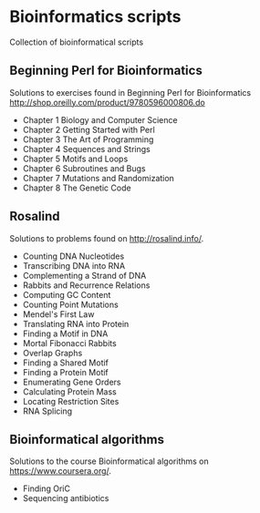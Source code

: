 Bioinformatics scripts
======================

Collection of bioinformatical scripts

Beginning Perl for Bioinformatics
---------------------------------
Solutions to exercises found in Beginning Perl for Bioinformatics
http://shop.oreilly.com/product/9780596000806.do
* Chapter 1 Biology and Computer Science
* Chapter 2 Getting Started with Perl
* Chapter 3 The Art of Programming
* Chapter 4 Sequences and Strings
* Chapter 5 Motifs and Loops
* Chapter 6 Subroutines and Bugs
* Chapter 7 Mutations and Randomization
* Chapter 8 The Genetic Code

Rosalind
--------
Solutions to problems found on http://rosalind.info/.
* Counting DNA Nucleotides
* Transcribing DNA into RNA
* Complementing a Strand of DNA
* Rabbits and Recurrence Relations
* Computing GC Content
* Counting Point Mutations
* Mendel's First Law
* Translating RNA into Protein
* Finding a Motif in DNA
* Mortal Fibonacci Rabbits
* Overlap Graphs
* Finding a Shared Motif
* Finding a Protein Motif
* Enumerating Gene Orders
* Calculating Protein Mass
* Locating Restriction Sites
* RNA Splicing

Bioinformatical algorithms
--------
Solutions to the course Bioinformatical algorithms on https://www.coursera.org/.
* Finding OriC
* Sequencing antibiotics


